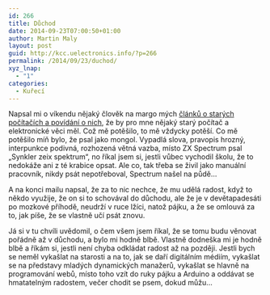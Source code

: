 ```yaml
---
id: 266
title: Důchod
date: 2014-09-23T07:00:50+01:00
author: Martin Maly
layout: post
guid: http://kcc.uelectronics.info/?p=266
permalink: /2014/09/23/duchod/
xyz_lnap:
  - "1"
categories:
  - Kuřecí
---
```

Napsal mi o víkendu nějaký člověk na margo mých [článků o starých počítačích a povídání o nich](http://retrocip.cz/vyber-z-hroznu/), že by pro mne nějaký starý počítač a elektronické věci měl. Což mě potěšilo, to mě vždycky potěší. Co mě potěšilo míň bylo, že psal jako mongol. Vypadlá slova, pravopis hrozný, interpunkce podivná, rozhozená větná vazba, místo ZX Spectrum psal &#8222;Synkler zeix spektrum&#8220;, no říkal jsem si, jestli vůbec vychodil školu, že to nedokáže ani z té krabice opsat. Ale co, tak třeba se živil jako manuální pracovník, nikdy psát nepotřeboval, Spectrum našel na půdě&#8230;

A na konci mailu napsal, že za to nic nechce, že mu udělá radost, když to někdo využije, že on si to schovával do důchodu, ale že je v devětapadesáti po mozkové příhodě, neudrží v ruce lžíci, natož pájku, a že se omlouvá za to, jak píše, že se vlastně učí psát znovu.

Já si v tu chvíli uvědomil, o čem všem jsem říkal, že se tomu budu věnovat pořádně až v důchodu, a bylo mi hodně blbě. Vlastně dodneška mi je hodně blbě a říkám si, jestli není chyba odkládat radost až na později. Jestli bych se neměl vykašlat na starosti a na to, jak se daří digitálním médiím, vykašlat se na představy mladých dynamických manažerů, vykašlat se hlavně na programování webů, místo toho vzít do ruky pájku a Arduino a oddávat se hmatatelným radostem, večer chodit se psem, dokud můžu&#8230;